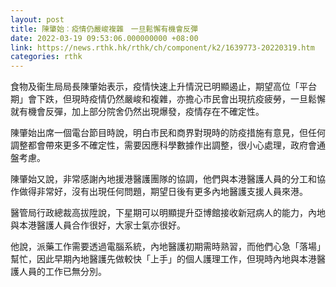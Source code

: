 ```yaml
---
layout: post
title: 陳肇始︰疫情仍嚴峻複雜　一旦鬆懈有機會反彈
date: 2022-03-19 09:53:06.000000000 +08:00
link: https://news.rthk.hk/rthk/ch/component/k2/1639773-20220319.htm
categories: rthk
---
```


食物及衞生局局長陳肇始表示，疫情快速上升情況已明顯遏止，期望高位「平台期」會下跌，但現時疫情仍然嚴峻和複雜，亦擔心市民會出現抗疫疲勞，一旦鬆懈就有機會反彈，加上部分院舍仍然出現爆發，疫情存在不確定性。

陳肇始出席一個電台節目時說，明白市民和商界對現時的防疫措施有意見，但任何調整都會帶來更多不確定性，需要因應科學數據作出調整，很小心處理，政府會通盤考慮。

陳肇始又說，非常感謝內地援港醫護團隊的協調，他們與本港醫護人員的分工和協作做得非常好，沒有出現任何問題，期望日後有更多內地醫護支援人員來港。

醫管局行政總裁高拔陞說，下星期可以明顯提升亞博館接收新冠病人的能力，內地與本港醫護人員合作很好，大家士氣亦很好。

他說，派藥工作需要透過電腦系統，內地醫護初期需時熟習，而他們心急「落場」幫忙，因此早期內地醫護先做較快「上手」的個人護理工作，但現時內地與本港醫護人員的工作已無分別。
